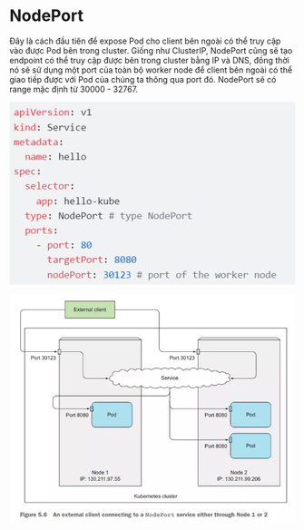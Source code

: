 # NodePort

Đây là cách đầu tiên để expose Pod cho client bên ngoài có thể truy cập vào được Pod bên trong cluster. Giống như ClusterIP, NodePort cũng sẽ tạo endpoint có thể truy cập được bên trong cluster bằng IP và DNS, đồng thời nó sẽ sử dụng một port của toàn bộ worker node để client bên ngoài có thể giao tiếp được với Pod của chúng ta thông qua port đó. NodePort sẽ có range mặc định từ 30000 - 32767. 

![Untitled](NodePort%20e87615abbbb34b1b83ac50ea6824cb1c/Untitled.png)

![Untitled](NodePort%20e87615abbbb34b1b83ac50ea6824cb1c/Untitled%201.png)